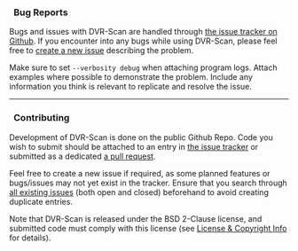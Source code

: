 
### <span class="fa fa-bug"></span>&nbsp; Bug Reports

Bugs and issues with DVR-Scan are handled through [the issue tracker on Github](https://github.com/Breakthrough/DVR-Scan/issues).  If you encounter into any bugs while using DVR-Scan, please feel free to [create a new issue](https://github.com/Breakthrough/DVR-Scan/issues/new) describing the problem.

Make sure to set `--verbosity debug` when attaching program logs. Attach examples where possible to demonstrate the problem. Include any information you think is relevant to replicate and resolve the issue.

------------------------------------------------

### <span class="fa fa-keyboard-o"></span>&nbsp; Contributing

Development of DVR-Scan is done on the public Github Repo.  Code you wish to submit should be attached to an entry in [the issue tracker](https://github.com/Breakthrough/DVR-Scan/issues?q=) or submitted as a dedicated [a pull request](https://github.com/Breakthrough/DVR-Scan/pulls).

Feel free to create a new issue if required, as some planned features or bugs/issues may not yet exist in the tracker. Ensure that you search through [all existing issues](https://github.com/Breakthrough/DVR-Scan/issues?q=) (both open and closed) beforehand to avoid creating duplicate entries.

Note that DVR-Scan is released under the BSD 2-Clause license, and submitted code must comply with this license (see [License & Copyright Info](copyright.md) for details).

